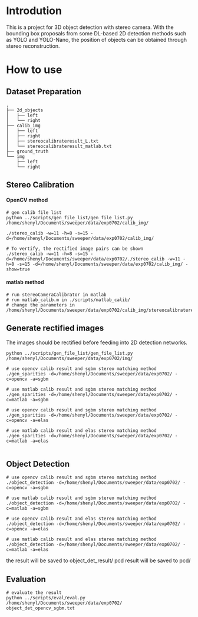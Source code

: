 # Introdution
This is a project for 3D object detection with stereo camera. With the bounding box proposals from some DL-based 2D detection methods such as YOLO and YOLO-Nano, the position of objects can be obtained through stereo reconstruction.
# How to use
## Dataset Preparation 
```
.
├── 2d_objects
│   ├── left
│   └── right
├── calib_img
│   ├── left
│   ├── right
│   ├── stereocalibrateresult_L.txt
│   └── stereocalibrateresult_matlab.txt
├── ground_truth
└── img
    ├── left
    └── right
```
## Stereo Calibration
#### OpenCV method
```
# gen calib file list
python ../scripts/gen_file_list/gen_file_list.py /home/shenyl/Documents/sweeper/data/exp0702/calib_img/

./stereo_calib -w=11 -h=8 -s=15 -d=/home/shenyl/Documents/sweeper/data/exp0702/calib_img/

# To vertify, the rectified image pairs can be shown
./stereo_calib -w=11 -h=8 -s=15 -d=/home/shenyl/Documents/sweeper/data/exp0702/./stereo_calib -w=11 -h=8 -s=15 -d=/home/shenyl/Documents/sweeper/data/exp0702/calib_img/ -show=true
```
#### matlab method
```
# run stereoCameraCalibrator in matlab
# run matlab_calib.m in ./scripts/matlab_calib/
# change the parameters in /home/shenyl/Documents/sweeper/data/exp0702/calib_img/stereocalibrateresult_matlab.txt
```
## Generate rectified images
The images should be rectified before feeding into 2D detection networks.
```
python ../scripts/gen_file_list/gen_file_list.py /home/shenyl/Documents/sweeper/data/exp0702/img/

# use opencv calib result and sgbm stereo matching method
./gen_sparities -d=/home/shenyl/Documents/sweeper/data/exp0702/ -c=opencv -a=sgbm

# use matlab calib result and sgbm stereo matching method
./gen_sparities -d=/home/shenyl/Documents/sweeper/data/exp0702/ -c=matlab -a=sgbm

# use opencv calib result and sgbm stereo matching method
./gen_sparities -d=/home/shenyl/Documents/sweeper/data/exp0702/ -c=opencv -a=elas

# use matlab calib result and elas stereo matching method
./gen_sparities -d=/home/shenyl/Documents/sweeper/data/exp0702/ -c=matlab -a=elas


```

## Object Detection
```
# use opencv calib result and sgbm stereo matching method
./object_detection -d=/home/shenyl/Documents/sweeper/data/exp0702/ -c=opencv -a=sgbm

# use matlab calib result and sgbm stereo matching method
./object_detection -d=/home/shenyl/Documents/sweeper/data/exp0702/ -c=matlab -a=sgbm

# use opencv calib result and elas stereo matching method
./object_detection -d=/home/shenyl/Documents/sweeper/data/exp0702/ -c=opencv -a=elas

# use matlab calib result and elas stereo matching method
./object_detection -d=/home/shenyl/Documents/sweeper/data/exp0702/ -c=matlab -a=elas

```
the result will be saved to object_det_result/
pcd result will be saved to pcd/

## Evaluation
```
# evaluate the result
python ../scripts/eval/eval.py /home/shenyl/Documents/sweeper/data/exp0702/ object_det_opencv_sgbm.txt

```

